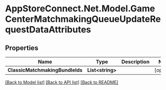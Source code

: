 # AppStoreConnect.Net.Model.GameCenterMatchmakingQueueUpdateRequestDataAttributes

## Properties

Name | Type | Description | Notes
------------ | ------------- | ------------- | -------------
**ClassicMatchmakingBundleIds** | **List&lt;string&gt;** |  | [optional] 

[[Back to Model list]](../README.md#documentation-for-models) [[Back to API list]](../README.md#documentation-for-api-endpoints) [[Back to README]](../README.md)


